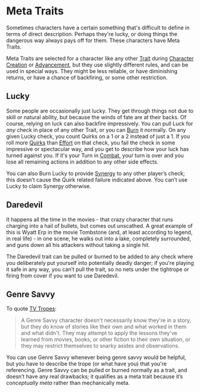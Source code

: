 # Meta Traits

Sometimes characters have a certain something that's difficult to define in terms of direct description. Perhaps they're lucky, or doing things the dangerous way always pays off for them. These characters have Meta Traits.

Meta Traits are selected for a character like any other [Trait](Traits.md) during [Character Creation](CharacterCreation.md) or [Advancement](Advancement.md), but they use slightly different rules, and can be used in special ways. They might be less reliable, or have diminishing returns, or have a chance of backfiring, or some other restriction.

## Lucky

Some people are occasionally just lucky. They get through things not due to skill or natural ability, but because the winds of fate are at their backs. Of course, relying on luck can also backfire impressively. You can pull Luck for *any* check in place of any other Trait, or you can [Burn](Burn.md) it normally. On any given Lucky check, you count Quirks on a 1 or a 2 instead of just a 1. If you roll more [Quirks](Quirks.md) than [Effort](Effort.md) on that check, you fail the check in some impressive or spectacular way, and you get to describe how your luck has turned against you. If it's your Turn in [Combat](Combat.md), your turn is over and you lose all remaining actions in addition to any other side effects.

You can also Burn Lucky to provide [Synergy](Synergy.md) to any other player’s check; this doesn’t cause the Quirk related failure indicated above. You can’t use Lucky to claim Synergy otherwise.

## Daredevil

It happens all the time in the movies - that crazy character that runs charging into a hail of bullets, but comes out unscathed. A great example of this is Wyatt Erp in the movie Tombstone (and, at least according to legend, in real life) - in one scene, he walks out into a lake, completely surrounded, and guns down all his attackers without taking a single hit.

The Daredevil trait can be pulled or burned to be added to any check where you deliberately put yourself into potentially deadly danger; if you're playing it safe in any way, you can’t pull the trait, so no nets under the tightrope or firing from cover if you want to use Daredevil. 

## Genre Savvy

To quote [TV Tropes](https://tvtropes.org/pmwiki/pmwiki.php/Main/GenreSavvy):

> A Genre Savvy character doesn't necessarily know they're in a story, but they do know of stories like their own and what worked in them and what didn't. They may attempt to apply the lessons they've learned from movies, books, or other fiction to their own situation, or they may restrict themselves to snarky asides and observations.

You can use Genre Savvy whenever being genre savvy would be helpful, but you have to describe the trope (or what have you) that you're referencing. Genre Savvy can be pulled or burned normally as a trait, and doesn’t have any real drawbacks; it qualifies as a meta trait because it’s *conceptually meta* rather than mechanically meta.
